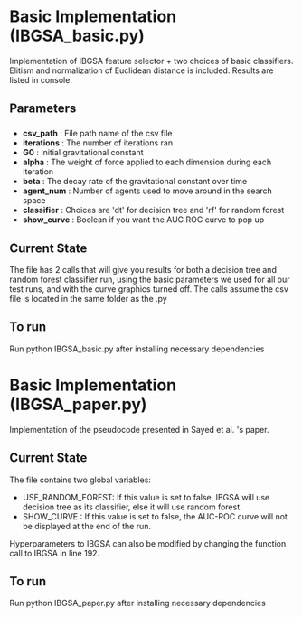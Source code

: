 ﻿# Basic Implementation (IBGSA_basic.py)
Implementation of IBGSA feature selector + two choices of basic classifiers. Elitism and normalization of Euclidean distance is included. Results are listed in console.

## Parameters
### 

 - **csv_path** : File path name of the csv file
 - **iterations** : The number of iterations ran
 - **G0** : Initial gravitational constant
 - **alpha** : The weight of force applied to each dimension during each iteration
 - **beta** : The decay rate of the gravitational constant over time
 - **agent_num** : Number of agents used to move around in the search space
 - **classifier** : Choices are 'dt' for decision tree and 'rf' for random forest
 - **show_curve** : Boolean if you want the AUC ROC curve to pop up

## Current State

The file has 2 calls that will give you results for both a decision tree and random forest classifier run, using the basic parameters we used for all our test runs, and with the curve graphics turned off. The calls assume the csv file is located in the same folder as the .py

## To run
Run python IBGSA_basic.py after installing necessary dependencies

# Basic Implementation (IBGSA_paper.py)
Implementation of the pseudocode presented in Sayed et al. 's paper.

## Current State

The file contains two global variables:
- USE_RANDOM_FOREST: If this value is set to false, IBGSA will use decision tree as its classifier, else it will use random forest.
- SHOW_CURVE : If this value is set to false, the AUC-ROC curve will not be displayed at the end of the run.

Hyperparameters to IBGSA can also be modified by changing the function call to IBGSA in line 192.

## To run
Run python IBGSA_paper.py after installing necessary dependencies
